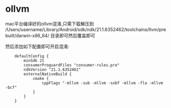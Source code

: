 # ollvm

mac平台编译好的ollvm混淆,只需下载解压到 /Users/username/Library/Android/sdk/ndk/21.1.6352462/toolchains/llvm/prebuilt/darwin-x86_64/ 目录即可然后覆盖即可

然后添加如下配置即可开启混淆:

```
    defaultConfig {
        minSdk 21
        consumerProguardFiles "consumer-rules.pro"
        ndkVersion "21.1.6352462"
        externalNativeBuild {
            cmake {
                cppFlags "-mllvm -sub -mllvm -sobf -mllvm -fla -mllvm -bcf"
            }
        }
    }
```
